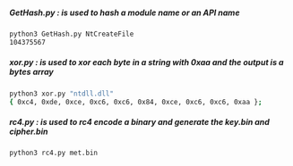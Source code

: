 ##### GetHash.py : is used to hash a module name or an API name

```bash
python3 GetHash.py NtCreateFile
104375567
```

##### xor.py : is used to xor each byte in a string with 0xaa and the output is a bytes array

```bash
python3 xor.py "ntdll.dll"
{ 0xc4, 0xde, 0xce, 0xc6, 0xc6, 0x84, 0xce, 0xc6, 0xc6, 0xaa };
```
##### rc4.py : is used to rc4 encode a binary and generate the key.bin and cipher.bin 

```bash
python3 rc4.py met.bin
```
